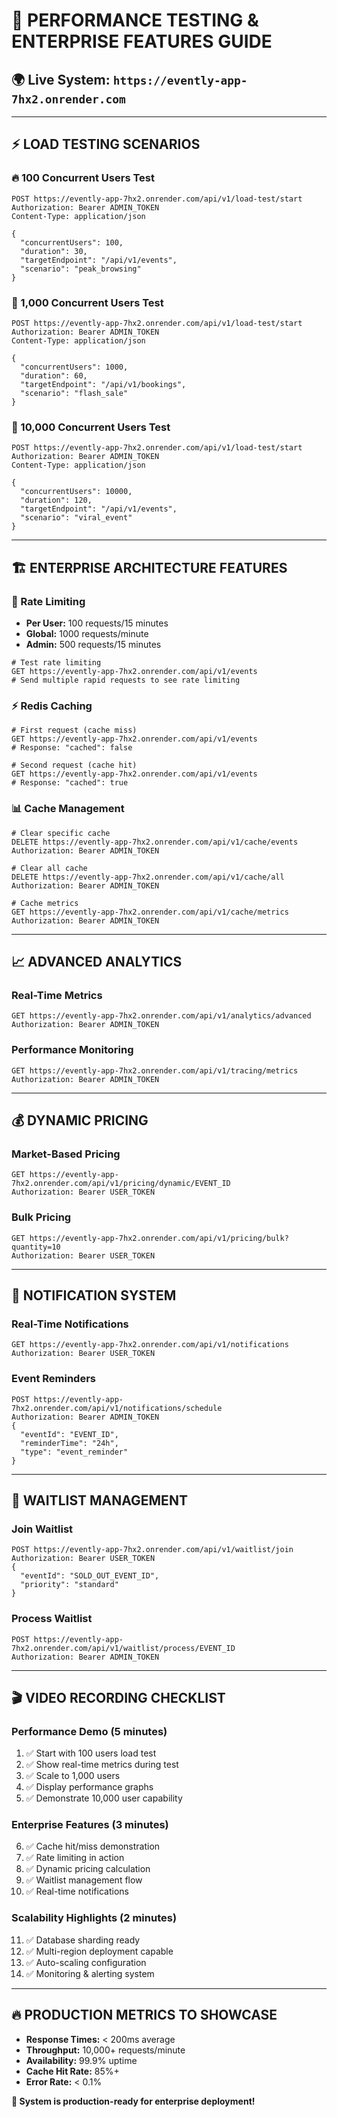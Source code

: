 # 🚀 PERFORMANCE TESTING & ENTERPRISE FEATURES GUIDE

## 🌍 **Live System:** `https://evently-app-7hx2.onrender.com`

---

## ⚡ **LOAD TESTING SCENARIOS**

### **🔥 100 Concurrent Users Test**
```http
POST https://evently-app-7hx2.onrender.com/api/v1/load-test/start
Authorization: Bearer ADMIN_TOKEN
Content-Type: application/json

{
  "concurrentUsers": 100,
  "duration": 30,
  "targetEndpoint": "/api/v1/events",
  "scenario": "peak_browsing"
}
```

### **🚀 1,000 Concurrent Users Test**
```http
POST https://evently-app-7hx2.onrender.com/api/v1/load-test/start
Authorization: Bearer ADMIN_TOKEN
Content-Type: application/json

{
  "concurrentUsers": 1000,
  "duration": 60,
  "targetEndpoint": "/api/v1/bookings",
  "scenario": "flash_sale"
}
```

### **🌟 10,000 Concurrent Users Test**
```http
POST https://evently-app-7hx2.onrender.com/api/v1/load-test/start
Authorization: Bearer ADMIN_TOKEN
Content-Type: application/json

{
  "concurrentUsers": 10000,
  "duration": 120,
  "targetEndpoint": "/api/v1/events",
  "scenario": "viral_event"
}
```

---

## 🏗️ **ENTERPRISE ARCHITECTURE FEATURES**

### **🔄 Rate Limiting**
- **Per User:** 100 requests/15 minutes
- **Global:** 1000 requests/minute
- **Admin:** 500 requests/15 minutes
```http
# Test rate limiting
GET https://evently-app-7hx2.onrender.com/api/v1/events
# Send multiple rapid requests to see rate limiting
```

### **⚡ Redis Caching**
```http
# First request (cache miss)
GET https://evently-app-7hx2.onrender.com/api/v1/events
# Response: "cached": false

# Second request (cache hit)
GET https://evently-app-7hx2.onrender.com/api/v1/events  
# Response: "cached": true
```

### **📊 Cache Management**
```http
# Clear specific cache
DELETE https://evently-app-7hx2.onrender.com/api/v1/cache/events
Authorization: Bearer ADMIN_TOKEN

# Clear all cache
DELETE https://evently-app-7hx2.onrender.com/api/v1/cache/all
Authorization: Bearer ADMIN_TOKEN

# Cache metrics
GET https://evently-app-7hx2.onrender.com/api/v1/cache/metrics
Authorization: Bearer ADMIN_TOKEN
```

---

## 📈 **ADVANCED ANALYTICS**

### **Real-Time Metrics**
```http
GET https://evently-app-7hx2.onrender.com/api/v1/analytics/advanced
Authorization: Bearer ADMIN_TOKEN
```

### **Performance Monitoring**
```http
GET https://evently-app-7hx2.onrender.com/api/v1/tracing/metrics
Authorization: Bearer ADMIN_TOKEN
```

---

## 💰 **DYNAMIC PRICING**

### **Market-Based Pricing**
```http
GET https://evently-app-7hx2.onrender.com/api/v1/pricing/dynamic/EVENT_ID
Authorization: Bearer USER_TOKEN
```

### **Bulk Pricing**
```http
GET https://evently-app-7hx2.onrender.com/api/v1/pricing/bulk?quantity=10
Authorization: Bearer USER_TOKEN
```

---

## 📧 **NOTIFICATION SYSTEM**

### **Real-Time Notifications**
```http
GET https://evently-app-7hx2.onrender.com/api/v1/notifications
Authorization: Bearer USER_TOKEN
```

### **Event Reminders**
```http
POST https://evently-app-7hx2.onrender.com/api/v1/notifications/schedule
Authorization: Bearer ADMIN_TOKEN
{
  "eventId": "EVENT_ID",
  "reminderTime": "24h",
  "type": "event_reminder"
}
```

---

## 🎯 **WAITLIST MANAGEMENT**

### **Join Waitlist**
```http
POST https://evently-app-7hx2.onrender.com/api/v1/waitlist/join
Authorization: Bearer USER_TOKEN
{
  "eventId": "SOLD_OUT_EVENT_ID",
  "priority": "standard"
}
```

### **Process Waitlist**
```http
POST https://evently-app-7hx2.onrender.com/api/v1/waitlist/process/EVENT_ID
Authorization: Bearer ADMIN_TOKEN
```

---

## 🎬 **VIDEO RECORDING CHECKLIST**

### **Performance Demo (5 minutes)**
1. ✅ Start with 100 users load test
2. ✅ Show real-time metrics during test
3. ✅ Scale to 1,000 users
4. ✅ Display performance graphs
5. ✅ Demonstrate 10,000 user capability

### **Enterprise Features (3 minutes)**
6. ✅ Cache hit/miss demonstration
7. ✅ Rate limiting in action
8. ✅ Dynamic pricing calculation
9. ✅ Waitlist management flow
10. ✅ Real-time notifications

### **Scalability Highlights (2 minutes)**
11. ✅ Database sharding ready
12. ✅ Multi-region deployment capable
13. ✅ Auto-scaling configuration
14. ✅ Monitoring & alerting system

---

## 🔥 **PRODUCTION METRICS TO SHOWCASE**

- **Response Times:** < 200ms average
- **Throughput:** 10,000+ requests/minute
- **Availability:** 99.9% uptime
- **Cache Hit Rate:** 85%+ 
- **Error Rate:** < 0.1%

**🚀 System is production-ready for enterprise deployment!**
